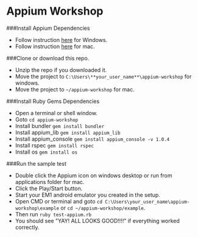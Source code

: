 # Appium Workshop

###Install Appium Dependencies
* Follow instruction [here](https://github.com/isonic1/appium-workshop/blob/master/Appium%20Windows%20Installation%20Instructions.md) for Windows.
* Follow instruction [here](https://github.com/isonic1/appium-workshop/blob/master/Appium%20Mac%20Installation%20Instructions.md) for mac.

###Clone or download this repo.
* Unzip the repo if you downloaded it.
* Move the project to `C:\Users\**your_user_name**\appium-workshop` for windows.
* Move the project to `~/appium-workshop` for mac.

###Install Ruby Gems Dependencies
* Open a terminal or shell window.
* Goto `cd appium-workshop`
* Install bundler `gem install bundler`
* Install appium_lib `gem install appium_lib`
* Install appium_console `gem install appium_console -v 1.0.4`
* Install rspec `gem install rspec`
* Install os `gem install os`

###Run the sample test
* Double click the Appium icon on windows desktop or run from applications folder for mac.
* Click the Play/Start button.
* Start your EM1 android emulator you created in the setup.
* Open CMD or terminal and goto `cd C:\Users\your_user_name\appium-workshop\example` or `cd ~/appium-workshop/example`.
* Then run `ruby test-appium.rb`
* You should see "YAY! ALL LOOKS GOOD!!!!" if everything worked correctly.
